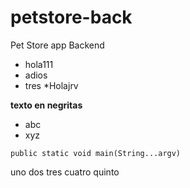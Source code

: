 # petstore-back
Pet Store app Backend

* hola111
* adios
* tres
*Holajrv

**texto en negritas**
- abc
- xyz

`public static void main(String...argv)`

uno
dos
tres
cuatro
quinto
